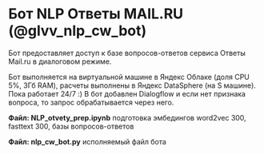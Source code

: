 # Бот NLP Ответы MAIL.RU (@glvv_nlp_cw_bot)

Бот предоставляет доступ к базе вопросов-ответов сервиса Ответы Mail.ru в диалоговом режиме.

Бот выполняется на виртуальной машине в Яндекс Облаке (доля CPU 5%, 3Гб RAM), расчеты выполнены в Яндекс DataSphere (на S машине). Пока работает 24/7 :)
В бот добавлен Dialogflow и если нет признака вопроса, то запрос обрабатывается через него.

__Файл: NLP_otvety_prep.ipynb__ подготовка эмбедингов word2vec 300, fasttext 300, базы вопросов-ответов

__Файл: nlp_cw_bot.py__ исполняемый файл бота
